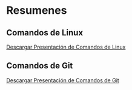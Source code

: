 # Resumenes

## Comandos de Linux
[Descargar Presentación de Comandos de Linux](https://raw.githubusercontent.com/kennethrdzg/proyectosAcademiaJava/main/semana-1/resumenes/linux/ComandosLinux.pdf)

## Comandos de Git
[Descargar Presentación de Comandos de Git](https://raw.githubusercontent.com/kennethrdzg/proyectosAcademiaJava/main/semana-1/resumenes/git/ComandosGit.pdf)

